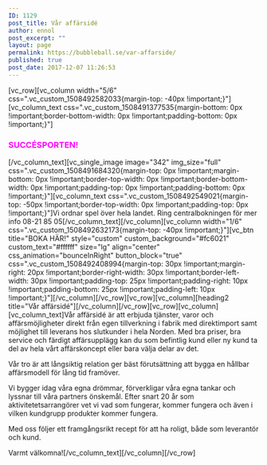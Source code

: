 ```yaml
---
ID: 1129
post_title: Vår affärsidé
author: ennol
post_excerpt: ""
layout: page
permalink: https://bubbleball.se/var-affarside/
published: true
post_date: 2017-12-07 11:26:53
---
```

[vc_row][vc_column width="5/6" css=".vc_custom_1508492582033{margin-top: -40px !important;}"][vc_column_text css=".vc_custom_1508491377535{margin-bottom: 0px !important;border-bottom-width: 0px !important;padding-bottom: 0px !important;}"]
<h3><span style="color: #ff00ff;"><strong>SUCCÉSPORTEN!</strong></span></h3>
[/vc_column_text][vc_single_image image="342" img_size="full" css=".vc_custom_1508491684320{margin-top: 0px !important;margin-bottom: 0px !important;border-top-width: 0px !important;border-bottom-width: 0px !important;padding-top: 0px !important;padding-bottom: 0px !important;}"][vc_column_text css=".vc_custom_1508492549021{margin-top: -50px !important;border-top-width: 0px !important;padding-top: 0px !important;}"]Vi ordnar spel över hela landet. Ring centralbokningen för mer info 08-21 85 05[/vc_column_text][/vc_column][vc_column width="1/6" css=".vc_custom_1508492632173{margin-top: -40px !important;}"][vc_btn title="BOKA HÄR!" style="custom" custom_background="#fc6021" custom_text="#ffffff" size="lg" align="center" css_animation="bounceInRight" button_block="true" css=".vc_custom_1508492408994{margin-top: 30px !important;margin-right: 20px !important;border-right-width: 30px !important;border-left-width: 30px !important;padding-top: 25px !important;padding-right: 10px !important;padding-bottom: 25px !important;padding-left: 10px !important;}"][/vc_column][/vc_row][vc_row][vc_column][heading2 title="Vår affärsidé"][/vc_column][/vc_row][vc_row][vc_column][vc_column_text]Vår affärsidé är att erbjuda tjänster, varor och affärsmöjligheter direkt från egen tillverkning i fabrik med direktimport samt möjlighet till leverans hos slutkunder i hela Norden.
Med bra priser, bra service och färdigt affärsupplägg kan du som befintlig kund eller ny kund ta del av hela vårt affärskoncept eller bara välja delar av det.

Vår tro är att långsiktig relation ger bäst förutsättning att bygga en hållbar affärsmodell för lång tid framöver.

Vi bygger idag våra egna drömmar, förverkligar våra egna tankar och lyssnar till våra partners önskemål.
Efter snart 20 år som aktivitetetsarrangörer vet vi vad som fungerar, kommer fungera och även i vilken kundgrupp produkter kommer fungera.

Med oss följer ett framgångsrikt recept för att ha roligt, både som leverantör och kund.

Varmt välkomna![/vc_column_text][/vc_column][/vc_row]